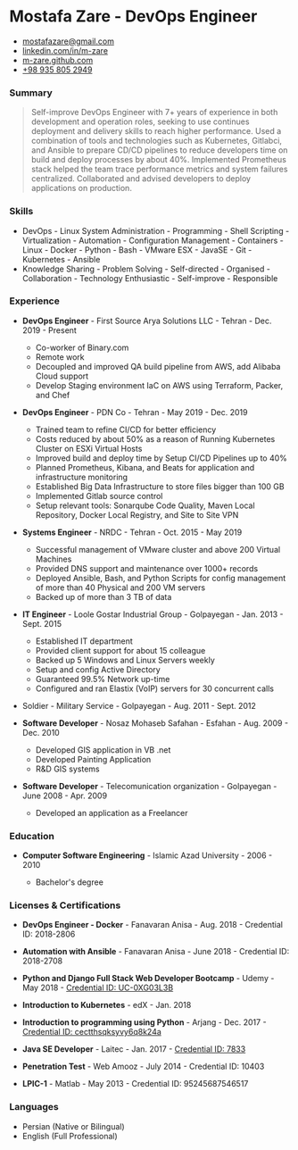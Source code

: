 # Mostafa Zare - DevOps Engineer

- [mostafazare@gmail.com](mailto:mostafazare@gmail.com)
- [linkedin.com/in/m-zare](https://www.linkedin.com/in/m-zare)
- [m-zare.github.com](https://m-zare.github.com)
- [+98 935 805 2949](tel:+9358052949)

### Summary

>Self-improve DevOps Engineer with 7+ years of experience in
both development and operation roles, seeking to use continues
deployment and delivery skills to reach higher performance. Used a
combination of tools and technologies such as Kubernetes, Gitlabci, and Ansible to prepare CD/CD pipelines to reduce developers
time on build and deploy processes by about 40%. Implemented
Prometheus stack helped the team trace performance metrics and
system failures centralized. Collaborated and advised developers to
deploy applications on production.

### Skills

- DevOps - Linux System Administration - Programming - Shell Scripting - Virtualization - Automation - Configuration Management - Containers - Linux - Docker - Python - Bash - VMware ESX - JavaSE - Git - Kubernetes - Ansible
- Knowledge Sharing - Problem Solving - Self-directed - Organised - Collaboration - Technology Enthusiastic - Self-improve - Responsible

### Experience

- **DevOps Engineer** - First Source Arya Solutions LLC - Tehran - Dec. 2019 - Present
    
  - Co-worker of Binary.com
  - Remote work
  - Decoupled and improved QA build pipeline from AWS, add Alibaba Cloud support
  - Develop Staging environment IaC on AWS using Terraform, Packer, and Chef
    
- **DevOps Engineer** - PDN Co - Tehran - May 2019 - Dec. 2019

  - Trained team to refine CI/CD for better efficiency
  - Costs reduced by about 50% as a reason of Running Kubernetes Cluster on ESXi Virtual Hosts
  - Improved build and deploy time by Setup CI/CD Pipelines up to 40%
  - Planned Prometheus, Kibana, and Beats for application and infrastructure monitoring
  - Established Big Data Infrastructure to store files bigger than 100 GB
  - Implemented Gitlab source control
  - Setup relevant tools: Sonarqube Code Quality, Maven Local Repository, Docker Local Registry, and Site to Site VPN

- **Systems Engineer** - NRDC - Tehran - Oct. 2015 - May 2019

  - Successful management of VMware cluster and above 200 Virtual Machines
  - Provided DNS support and maintenance over 1000+ records
  - Deployed Ansible, Bash, and Python Scripts for config management of more than 40 Physical and 200 VM servers
  - Backed up of more than 3 TB of data

- **IT Engineer** - Loole Gostar Industrial Group - Golpayegan - Jan. 2013 - Sept. 2015

  - Established IT department
  - Provided client support for about 15 colleague
  - Backed up 5 Windows and Linux Servers weekly
  - Setup and config Active Directory
  - Guaranteed 99.5% Network up-time
  - Configured and ran Elastix (VoIP) servers for 30 concurrent calls
  
- Soldier - Military Service - Golpayegan - Aug. 2011 - Sept. 2012

- **Software Developer** - Nosaz Mohaseb Safahan - Esfahan - Aug. 2009 - Dec. 2010
  
  - Developed GIS application in VB .net
  - Developed Painting Application
  - R&D GIS systems
  
- **Software Developer** - Telecomunication organization - Golpayegan - June 2008 - Apr. 2009

  - Developed an application as a Freelancer

### Education

- **Computer Software Engineering** - Islamic Azad University - 2006 - 2010

  - Bachelor's degree

### Licenses & Certifications

- **DevOps Engineer - Docker** - Fanavaran Anisa - Aug. 2018 - Credential ID: 2018-2806

- **Automation with Ansible** - Fanavaran Anisa - June 2018 - Credential ID: 2018-2708

- **Python and Django Full Stack Web Developer Bootcamp** - Udemy - May 2018 - [Credential ID: UC-0XG03L3B](https://www.udemy.com/certificate/UC-0XG03L3B/)

- **Introduction to Kubernetes** - edX - Jan. 2018
  
- **Introduction to programming using Python** - Arjang - Dec. 2017 - [Credential ID: cectthsqksyvy6q8k24a](https://gotoclass.ir/certificates/cectthsqksyvy6q8k24a/)

- **Java SE Developer** - Laitec - Jan. 2017 - [Credential ID: 7833](https://laitec.ir/certification-verification/show/WKaKZYzeyL)

- **Penetration Test** - Web Amooz - July 2014 - Credential ID: 10403

- **LPIC-1** - Matlab - May 2013 - Credential ID: 95245687546517
  
### Languages

- Persian (Native or Bilingual)
- English (Full Professional)
